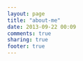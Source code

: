 ```yaml
---
layout: page
title: "about-me"
date: 2013-09-22 00:09
comments: true
sharing: true
footer: true
---
```

